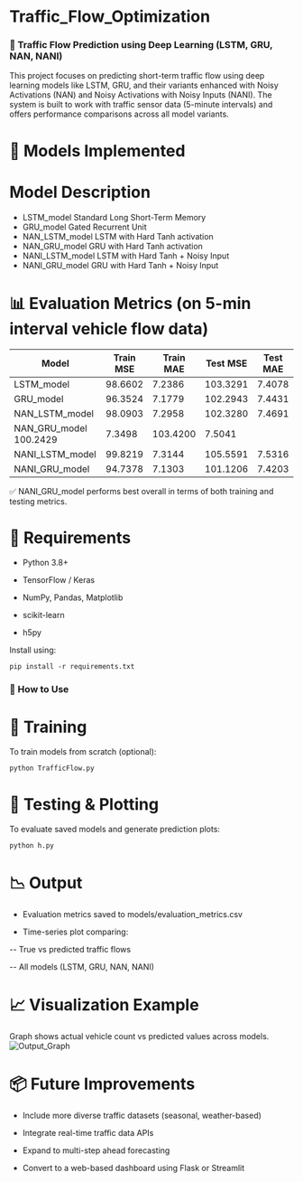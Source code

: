# Traffic_Flow_Optimization
### 🚦 Traffic Flow Prediction using Deep Learning (LSTM, GRU, NAN, NANI)
This project focuses on predicting short-term traffic flow using deep learning models like LSTM, GRU, and their variants enhanced with Noisy Activations (NAN) and Noisy Activations with Noisy Inputs (NANI). The system is built to work with traffic sensor data (5-minute intervals) and offers performance comparisons across all model variants.

# 🚀 Models Implemented
# Model	Description
- LSTM_model	Standard Long Short-Term Memory
- GRU_model	Gated Recurrent Unit
- NAN_LSTM_model	LSTM with Hard Tanh activation
- NAN_GRU_model	GRU with Hard Tanh activation
- NANI_LSTM_model	LSTM with Hard Tanh + Noisy Input
- NANI_GRU_model	GRU with Hard Tanh + Noisy Input

# 📊 Evaluation Metrics (on 5-min interval vehicle flow data)
| Model	| Train MSE |	Train MAE |	Test MSE |	Test MAE |
|-------|-----------|-----------|----------|-----------|
| LSTM_model |	98.6602 |	7.2386 |	103.3291 |	7.4078 |
| GRU_model	| 96.3524	| 7.1779 |	102.2943 |	7.4431 |
| NAN_LSTM_model | 	98.0903	| 7.2958 | 	102.3280 |	7.4691|
| NAN_GRU_model	100.2429 |	7.3498 |	103.4200 |	7.5041 |
| NANI_LSTM_model	 | 99.8219 |	7.3144 |	105.5591 |	7.5316 |
| NANI_GRU_model |	94.7378 |	7.1303 |	101.1206 |	7.4203 |

✅ NANI_GRU_model performs best overall in terms of both training and testing metrics.

# 📌 Requirements
- Python 3.8+

- TensorFlow / Keras

- NumPy, Pandas, Matplotlib

- scikit-learn

- h5py

Install using:
```
pip install -r requirements.txt
```
### 📂 How to Use
# 🔧 Training
To train models from scratch (optional):
```
python TrafficFlow.py
```
# 🧪 Testing & Plotting
To evaluate saved models and generate prediction plots:
```
python h.py
```
# 📉 Output
- Evaluation metrics saved to models/evaluation_metrics.csv

- Time-series plot comparing:

-- True vs predicted traffic flows

-- All models (LSTM, GRU, NAN, NANI)

# 📈 Visualization Example

Graph shows actual vehicle count vs predicted values across models.
![Output_Graph]()

# 📦 Future Improvements
- Include more diverse traffic datasets (seasonal, weather-based)

- Integrate real-time traffic data APIs

- Expand to multi-step ahead forecasting

- Convert to a web-based dashboard using Flask or Streamlit

